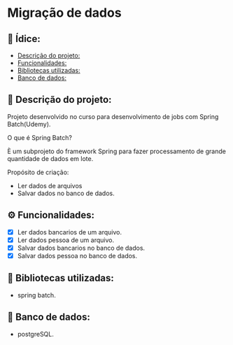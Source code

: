 # Migração de dados


## :page_with_curl: Ídice:
  - [Descrição do projeto:](#memo-descrição-do-projeto)
  - [Funcionalidades:](#gear-funcionalidades)
  - [Bibliotecas utilizadas:](#file_folder-bibliotecas-utilizadas)
  -  [Banco de dados:](#floppy_disk-banco-de-dados)

## :memo: Descrição do projeto:

Projeto desenvolvido no curso para desenvolvimento de jobs com Spring Batch(Udemy).

O que é Spring Batch?

È um subprojeto do framework Spring para fazer processamento de grande quantidade de dados em lote.

 Propósito de criação:

- Ler dados de arquivos
- Salvar dados no banco de dados.



## :gear: Funcionalidades:

- [X] Ler dados bancarios de um arquivo.
- [X] Ler dados pessoa de um arquivo.
- [X] Salvar dados bancarios no banco de dados.
- [X] Salvar dados pessoa no banco de dados.
## :file_folder: Bibliotecas utilizadas:
- spring batch.
## :floppy_disk: Banco de dados: 
- postgreSQL.



